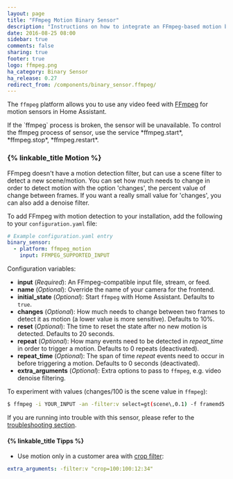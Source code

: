 ```yaml
---
layout: page
title: "FFmpeg Motion Binary Sensor"
description: "Instructions on how to integrate an FFmpeg-based motion binary sensor"
date: 2016-08-25 08:00
sidebar: true
comments: false
sharing: true
footer: true
logo: ffmpeg.png
ha_category: Binary Sensor
ha_release: 0.27
redirect_from: /components/binary_sensor.ffmpeg/
---
```



The `ffmpeg` platform allows you to use any video feed with [FFmpeg](http://www.ffmpeg.org/) for motion sensors in Home Assistant.

<p class='note'>
If the `ffmpeg` process is broken, the sensor will be unavailable. To control the ffmpeg process of sensor, use the service *ffmpeg.start*, *ffmpeg.stop*, *ffmpeg.restart*.
</p>

### {% linkable_title Motion %}

FFmpeg doesn't have a motion detection filter, but can use a scene filter to detect a new scene/motion. You can set how much needs to change in order to detect motion with the option 'changes', the percent value of change between frames. If you want a really small value for 'changes', you can also add a denoise filter.

To add FFmpeg with motion detection to your installation, add the following to your `configuration.yaml` file:

```yaml
# Example configuration.yaml entry
binary_sensor:
  - platform: ffmpeg_motion
    input: FFMPEG_SUPPORTED_INPUT
```

Configuration variables:

- **input** (*Required*): An FFmpeg-compatible input file, stream, or feed.
- **name** (*Optional*): Override the name of your camera for the frontend.
- **initial_state** (*Optional*): Start `ffmpeg` with Home Assistant. Defaults to `true`.
- **changes** (*Optional*): How much needs to change between two frames to detect it as motion (a lower value is more sensitive). Defaults to 10%.
- **reset** (*Optional*): The time to reset the state after no new motion is detected. Defaults to 20 seconds.
- **repeat** (*Optional*): How many events need to be detected in *repeat_time* in order to trigger a motion. Defaults to 0 repeats (deactivated).
- **repeat_time** (*Optional*): The span of time *repeat* events need to occur in before triggering a motion. Defaults to 0 seconds (deactivated).
- **extra_arguments** (*Optional*): Extra options to pass to `ffmpeg`, e.g. video denoise filtering.

To experiment with values (changes/100 is the scene value in `ffmpeg`):

```bash
$ ffmpeg -i YOUR_INPUT -an -filter:v select=gt(scene\,0.1) -f framemd5 -
```

If you are running into trouble with this sensor, please refer to the [troubleshooting section](/components/ffmpeg/#troubleshooting).

#### {% linkable_title Tipps %}

- Use motion only in a customer area with [crop filter](https://ffmpeg.org/ffmpeg-filters.html#crop):

```yaml
extra_arguments: -filter:v "crop=100:100:12:34"
```
